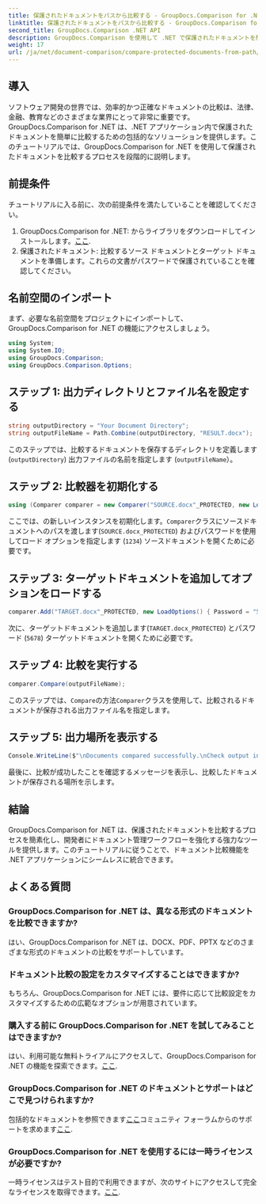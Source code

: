 ```yaml
---
title: 保護されたドキュメントをパスから比較する - GroupDocs.Comparison for .NET
linktitle: 保護されたドキュメントをパスから比較する - GroupDocs.Comparison for .NET
second_title: GroupDocs.Comparison .NET API
description: GroupDocs.Comparison を使用して .NET で保護されたドキュメントを簡単に比較し、シームレスに統合します。ドキュメント管理ワークフローを強化します。
weight: 17
url: /ja/net/document-comparison/compare-protected-documents-from-path/
---
```

## 導入
ソフトウェア開発の世界では、効率的かつ正確なドキュメントの比較は、法律、金融、教育などのさまざまな業界にとって非常に重要です。 GroupDocs.Comparison for .NET は、.NET アプリケーション内で保護されたドキュメントを簡単に比較するための包括的なソリューションを提供します。このチュートリアルでは、GroupDocs.Comparison for .NET を使用して保護されたドキュメントを比較するプロセスを段階的に説明します。
## 前提条件
チュートリアルに入る前に、次の前提条件を満たしていることを確認してください。
1.  GroupDocs.Comparison for .NET: からライブラリをダウンロードしてインストールします。[ここ](https://releases.groupdocs.com/comparison/net/).
2. 保護されたドキュメント: 比較するソース ドキュメントとターゲット ドキュメントを準備します。これらの文書がパスワードで保護されていることを確認してください。

## 名前空間のインポート
まず、必要な名前空間をプロジェクトにインポートして、GroupDocs.Comparison for .NET の機能にアクセスしましょう。
```csharp
using System;
using System.IO;
using GroupDocs.Comparison;
using GroupDocs.Comparison.Options;
```

## ステップ 1: 出力ディレクトリとファイル名を設定する
```csharp
string outputDirectory = "Your Document Directory";
string outputFileName = Path.Combine(outputDirectory, "RESULT.docx");
```
このステップでは、比較するドキュメントを保存するディレクトリを定義します (`outputDirectory`) 出力ファイルの名前を指定します (`outputFileName`）。
## ステップ 2: 比較器を初期化する
```csharp
using (Comparer comparer = new Comparer("SOURCE.docx"_PROTECTED, new LoadOptions(){ Password = "1234" }))
```
ここでは、の新しいインスタンスを初期化します。`Comparer`クラスにソースドキュメントへのパスを渡します(`SOURCE.docx_PROTECTED`) およびパスワードを使用してロード オプションを指定します (`1234`) ソースドキュメントを開くために必要です。
## ステップ 3: ターゲットドキュメントを追加してオプションをロードする
```csharp
comparer.Add("TARGET.docx"_PROTECTED, new LoadOptions() { Password = "5678" });
```
次に、ターゲットドキュメントを追加します(`TARGET.docx_PROTECTED`) とパスワード (`5678`) ターゲットドキュメントを開くために必要です。
## ステップ 4: 比較を実行する
```csharp
comparer.Compare(outputFileName);
```
このステップでは、`Compare`の方法`Comparer`クラスを使用して、比較されるドキュメントが保存される出力ファイル名を指定します。
## ステップ 5: 出力場所を表示する
```csharp
Console.WriteLine($"\nDocuments compared successfully.\nCheck output in {Directory.GetCurrentDirectory()}.");
```
最後に、比較が成功したことを確認するメッセージを表示し、比較したドキュメントが保存される場所を示します。

## 結論
GroupDocs.Comparison for .NET は、保護されたドキュメントを比較するプロセスを簡素化し、開発者にドキュメント管理ワークフローを強化する強力なツールを提供します。このチュートリアルに従うことで、ドキュメント比較機能を .NET アプリケーションにシームレスに統合できます。
## よくある質問
### GroupDocs.Comparison for .NET は、異なる形式のドキュメントを比較できますか?
はい、GroupDocs.Comparison for .NET は、DOCX、PDF、PPTX などのさまざまな形式のドキュメントの比較をサポートしています。
### ドキュメント比較の設定をカスタマイズすることはできますか?
もちろん、GroupDocs.Comparison for .NET には、要件に応じて比較設定をカスタマイズするための広範なオプションが用意されています。
### 購入する前に GroupDocs.Comparison for .NET を試してみることはできますか?
はい、利用可能な無料トライアルにアクセスして、GroupDocs.Comparison for .NET の機能を探索できます。[ここ](https://releases.groupdocs.com/).
### GroupDocs.Comparison for .NET のドキュメントとサポートはどこで見つけられますか?
包括的なドキュメントを参照できます[ここ](https://tutorials.groupdocs.com/comparison/net/)コミュニティ フォーラムからのサポートを求めます[ここ](https://forum.groupdocs.com/c/comparison/12).
### GroupDocs.Comparison for .NET を使用するには一時ライセンスが必要ですか?
一時ライセンスはテスト目的で利用できますが、次のサイトにアクセスして完全なライセンスを取得できます。[ここ](https://purchase.groupdocs.com/buy).